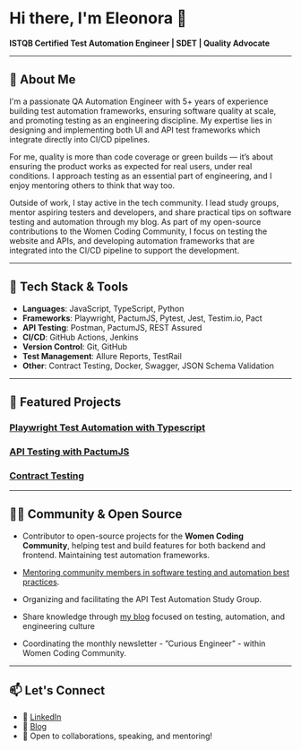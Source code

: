 # Hi there, I'm Eleonora 👋  

**ISTQB Certified Test Automation Engineer | SDET | Quality Advocate**

---

## 🚀 About Me

I'm a passionate QA Automation Engineer with 5+ years of experience building test automation frameworks, ensuring software quality at scale, and promoting testing as an engineering discipline. My expertise lies in designing and implementing both UI and API test frameworks which integrate directly into CI/CD pipelines. 

For me, quality is more than code coverage or green builds — it’s about ensuring the product works as expected for real users, under real conditions. I approach testing as an essential part of engineering, and I enjoy mentoring others to think that way too.

Outside of work, I stay active in the tech community. I lead study groups, mentor aspiring testers and developers, and share practical tips on software testing and automation through my blog. As part of my open-source contributions to the Women Coding Community, I focus on testing the website and APIs, and developing automation frameworks that are integrated into the CI/CD pipeline to support the development.

---

## 🧰 Tech Stack & Tools

- **Languages**: JavaScript, TypeScript, Python  
- **Frameworks**: Playwright, PactumJS, Pytest, Jest, Testim.io, Pact
- **API Testing**: Postman, PactumJS, REST Assured  
- **CI/CD**: GitHub Actions, Jenkins  
- **Version Control**: Git, GitHub  
- **Test Management**: Allure Reports, TestRail  
- **Other**: Contract Testing, Docker, Swagger, JSON Schema Validation  

---

## 📂 Featured Projects

### [Playwright Test Automation with Typescript](https://github.com/nora-weisser/playwright-typescript)

### [API Testing with PactumJS](https://github.com/nora-weisser/api_testing_with_pactumjs)

### [Contract Testing](https://github.com/nora-weisser/contract-testing-demo)

---

## 👩‍💻 Community & Open Source

- Contributor to open-source projects for the **Women Coding Community**, helping test and build features for both backend and frontend. Maintaining test automation frameworks. 
- [Mentoring community members in software testing and automation best practices](https://www.womencodingcommunity.com/mentors?keywords=Eleonora%20Belova).
- Organizing and facilitating the API Test Automation Study Group.

- Share knowledge through [my blog](https://noraweisser.com/) focused on testing, automation, and engineering culture
- Coordinating the monthly newsletter - ”Curious Engineer” - within Women Coding Community. 

---

## 📫 Let's Connect

- 🔗 [LinkedIn](https://www.linkedin.com/in/eleonora-belova-7069baa5/)
- 📝 [Blog](https://noraweisser.com/)
- 💬 Open to collaborations, speaking, and mentoring!


<!--
**nora-weisser/nora-weisser** is a ✨ _special_ ✨ repository because its `README.md` (this file) appears on your GitHub profile.

Here are some ideas to get you started:

- 🔭 I’m currently working on ...
- 🌱 I’m currently learning ...
- 👯 I’m looking to collaborate on ...
- 🤔 I’m looking for help with ...
- 💬 Ask me about ...
- 📫 How to reach me: ...
- 😄 Pronouns: ...
- ⚡ Fun fact: ...
-->
